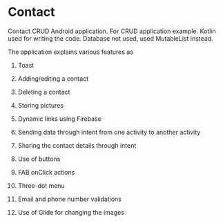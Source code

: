 # Contact
Contact CRUD  Android application. For CRUD application example. Kotlin used for writing the code.
Database not used, used MutableList instead.

The application explains various features as 

1. Toast 

2. Adding/editing a contact

3. Deleting a contact

4. Storing pictures

5. Dynamic links using Firebase

6. Sending data through intent from one activity to another activity

7. Sharing the contact details through intent

8. Use of buttons

9. FAB onClick actions

10. Three-dot menu

11. Email and phone number validations

12. Use of Glide for changing the images

